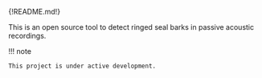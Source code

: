 {!README.md!}

This is an open source tool to detect ringed seal barks in passive acoustic recordings. 

!!! note

    This project is under active development.

